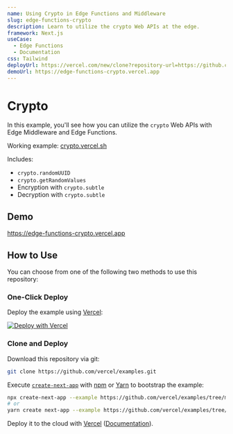 ```yaml
---
name: Using Crypto in Edge Functions and Middleware
slug: edge-functions-crypto
description: Learn to utilize the crypto Web APIs at the edge.
framework: Next.js
useCase:
  - Edge Functions
  - Documentation
css: Tailwind
deployUrl: https://vercel.com/new/clone?repository-url=https://github.com/vercel/examples/tree/main/edge-functions/crypto&project-name=crypto&repository-name=crypto
demoUrl: https://edge-functions-crypto.vercel.app
---
```


# Crypto

In this example, you'll see how you can utilize the `crypto` Web APIs with Edge Middleware and Edge Functions.

Working example: [crypto.vercel.sh](https://crypto.vercel.sh/)

Includes:

- `crypto.randomUUID`
- `crypto.getRandomValues`
- Encryption with `crypto.subtle`
- Decryption with `crypto.subtle`

## Demo

https://edge-functions-crypto.vercel.app

## How to Use

You can choose from one of the following two methods to use this repository:

### One-Click Deploy

Deploy the example using [Vercel](https://vercel.com?utm_source=github&utm_medium=readme&utm_campaign=vercel-examples):

[![Deploy with Vercel](https://vercel.com/button)](https://vercel.com/new/git/external?repository-url=https://github.com/vercel/examples/tree/main/edge-functions/crypto&project-name=crypto&repository-name=crypto)

### Clone and Deploy

Download this repository via git:

```bash
git clone https://github.com/vercel/examples.git
```

Execute [`create-next-app`](https://github.com/vercel/next.js/tree/canary/packages/create-next-app) with [npm](https://docs.npmjs.com/cli/init) or [Yarn](https://yarnpkg.com/lang/en/docs/cli/create/) to bootstrap the example:

```bash
npx create-next-app --example https://github.com/vercel/examples/tree/main/edge-functions/crypto crypto
# or
yarn create next-app --example https://github.com/vercel/examples/tree/main/edge-functions/crypto crypto
```

Deploy it to the cloud with [Vercel](https://vercel.com/new?utm_source=github&utm_medium=readme&utm_campaign=edge-middleware-eap) ([Documentation](https://nextjs.org/docs/deployment)).
